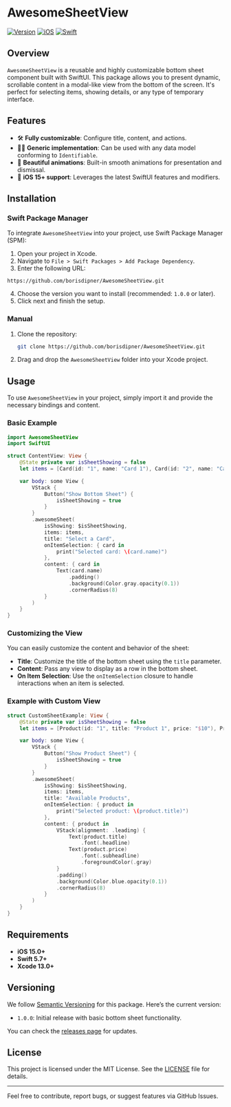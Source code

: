 # AwesomeSheetView

[![Version](https://img.shields.io/badge/version-1.0.0-blue.svg)](https://github.com/yourusername/AwesomeSheetView/releases)
[![iOS](https://img.shields.io/badge/iOS-15%2B-green.svg)](https://github.com/yourusername/AwesomeSheetView)
[![Swift](https://img.shields.io/badge/Swift-5.7-orange.svg)](https://swift.org)

## Overview

`AwesomeSheetView` is a reusable and highly customizable bottom sheet component built with SwiftUI. This package allows you to present dynamic, scrollable content in a modal-like view from the bottom of the screen. It's perfect for selecting items, showing details, or any type of temporary interface.

## Features

- 🛠️ **Fully customizable**: Configure title, content, and actions.
- 🧑‍💻 **Generic implementation**: Can be used with any data model conforming to `Identifiable`.
- 🎨 **Beautiful animations**: Built-in smooth animations for presentation and dismissal.
- 📱 **iOS 15+ support**: Leverages the latest SwiftUI features and modifiers.

## Installation

### Swift Package Manager

To integrate `AwesomeSheetView` into your project, use Swift Package Manager (SPM):

1. Open your project in Xcode.
2. Navigate to `File > Swift Packages > Add Package Dependency`.
3. Enter the following URL:

```
https://github.com/borisdipner/AwesomeSheetView.git
```

4. Choose the version you want to install (recommended: `1.0.0` or later).
5. Click next and finish the setup.

### Manual

1. Clone the repository:
    ```bash
    git clone https://github.com/borisdipner/AwesomeSheetView.git
    ```
2. Drag and drop the `AwesomeSheetView` folder into your Xcode project.

## Usage

To use `AwesomeSheetView` in your project, simply import it and provide the necessary bindings and content.

### Basic Example

```swift
import AwesomeSheetView
import SwiftUI

struct ContentView: View {
    @State private var isSheetShowing = false
    let items = [Card(id: "1", name: "Card 1"), Card(id: "2", name: "Card 2")]

    var body: some View {
        VStack {
            Button("Show Bottom Sheet") {
                isSheetShowing = true
            }
        }
        .awesomeSheet(
            isShowing: $isSheetShowing,
            items: items,
            title: "Select a Card",
            onItemSelection: { card in
                print("Selected card: \(card.name)")
            },
            content: { card in
                Text(card.name)
                    .padding()
                    .background(Color.gray.opacity(0.1))
                    .cornerRadius(8)
            }
        )
    }
}
```

### Customizing the View

You can easily customize the content and behavior of the sheet:

- **Title**: Customize the title of the bottom sheet using the `title` parameter.
- **Content**: Pass any view to display as a row in the bottom sheet.
- **On Item Selection**: Use the `onItemSelection` closure to handle interactions when an item is selected.

### Example with Custom View

```swift
struct CustomSheetExample: View {
    @State private var isSheetShowing = false
    let items = [Product(id: "1", title: "Product 1", price: "$10"), Product(id: "2", title: "Product 2", price: "$20")]

    var body: some View {
        VStack {
            Button("Show Product Sheet") {
                isSheetShowing = true
            }
        }
        .awesomeSheet(
            isShowing: $isSheetShowing,
            items: items,
            title: "Available Products",
            onItemSelection: { product in
                print("Selected product: \(product.title)")
            },
            content: { product in
                VStack(alignment: .leading) {
                    Text(product.title)
                        .font(.headline)
                    Text(product.price)
                        .font(.subheadline)
                        .foregroundColor(.gray)
                }
                .padding()
                .background(Color.blue.opacity(0.1))
                .cornerRadius(8)
            }
        )
    }
}
```

## Requirements

- **iOS 15.0+**
- **Swift 5.7+**
- **Xcode 13.0+**

## Versioning

We follow [Semantic Versioning](https://semver.org/) for this package. Here’s the current version:

- `1.0.0`: Initial release with basic bottom sheet functionality.

You can check the [releases page](https://github.com/yourusername/AwesomeSheetView/releases) for updates.

## License

This project is licensed under the MIT License. See the [LICENSE](LICENSE) file for details.

---

Feel free to contribute, report bugs, or suggest features via GitHub Issues.
